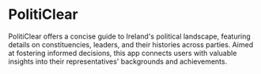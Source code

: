 # PolitiClear
PolitiClear offers a concise guide to Ireland's political landscape, featuring details on constituencies, leaders, and their histories across parties. Aimed at fostering informed decisions, this app connects users with valuable insights into their representatives' backgrounds and achievements.
